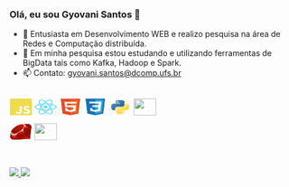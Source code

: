 ### Olá, eu sou Gyovani Santos 👋

- 🔭 Entusiasta em Desenvolvimento WEB e realizo pesquisa na área de Redes e Computação distribuída.
- 🌱 Em minha pesquisa estou estudando e utilizando ferramentas de BigData tais como Kafka, Hadoop e Spark.
- 📫 Contato: gyovani.santos@dcomp.ufs.br

<div style="display: inline_block"><br>
  <img align="center" alt="Gyovani-Js" height="30" width="40" src="https://raw.githubusercontent.com/devicons/devicon/master/icons/javascript/javascript-plain.svg">
  <img align="center" alt="Gyovani-React" height="30" width="40" src="https://raw.githubusercontent.com/devicons/devicon/master/icons/react/react-original.svg">
  <img align="center" alt="Gyovani-HTML" height="30" width="40" src="https://raw.githubusercontent.com/devicons/devicon/master/icons/html5/html5-original.svg">
  <img align="center" alt="Gyovani-CSS" height="30" width="40" src="https://raw.githubusercontent.com/devicons/devicon/master/icons/css3/css3-original.svg">
  <img align="center" alt="Gyovani-Python" height="30" width="40" src="https://raw.githubusercontent.com/devicons/devicon/master/icons/python/python-original.svg">
<img align="center" height="30" width="40" src="https://cdn.jsdelivr.net/gh/devicons/devicon/icons/c/c-original.svg"/>

<img align="center" alt="Gyovani-Ruby" height="30" width="40"  
src="https://raw.githubusercontent.com/devicons/devicon/master/icons/ruby/ruby-original.svg">
<img align="center" height="30" width="40" src="https://cdn.jsdelivr.net/gh/devicons/devicon/icons/ruby/ruby-original.svg"/>
          
  <br>
    <br>
</div>

<div>
  <a href="https://github.com/gyovani19">
  <img height="180em" src="https://github-readme-stats.vercel.app/api?username=gyovani19&show_icons=true&theme=dark&include_all_commits=true&count_private=true"/>
  <img height="180em" src="https://github-readme-stats.vercel.app/api/top-langs/?username=gyovani19&layout=compact&langs_count=7&theme=dark"/>
</div>
  
  
  

